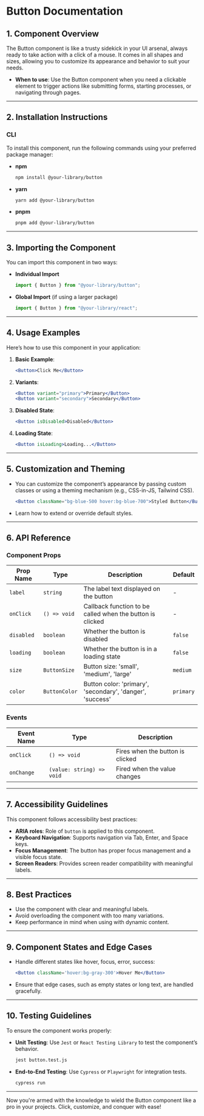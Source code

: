 # Button Documentation

## 1. Component Overview

The Button component is like a trusty sidekick in your UI arsenal, always ready to take action with a click of a mouse. It comes in all shapes and sizes, allowing you to customize its appearance and behavior to suit your needs.

- **When to use**: Use the Button component when you need a clickable element to trigger actions like submitting forms, starting processes, or navigating through pages.

---

## 2. Installation Instructions

### CLI

To install this component, run the following commands using your preferred package manager:

- **npm**

  ```bash
  npm install @your-library/button
  ```

- **yarn**

  ```bash
  yarn add @your-library/button
  ```

- **pnpm**
  ```bash
  pnpm add @your-library/button
  ```

---

## 3. Importing the Component

You can import this component in two ways:

- **Individual Import**

  ```javascript
  import { Button } from "@your-library/button";
  ```

- **Global Import** (if using a larger package)
  ```javascript
  import { Button } from "@your-library/react";
  ```

---

## 4. Usage Examples

Here’s how to use this component in your application:

1. **Basic Example**:

   ```jsx
   <Button>Click Me</Button>
   ```

2. **Variants**:

   ```jsx
   <Button variant="primary">Primary</Button>
   <Button variant="secondary">Secondary</Button>
   ```

3. **Disabled State**:

   ```jsx
   <Button isDisabled>Disabled</Button>
   ```

4. **Loading State**:
   ```jsx
   <Button isLoading>Loading...</Button>
   ```

---

## 5. Customization and Theming

- You can customize the component’s appearance by passing custom classes or using a theming mechanism (e.g., CSS-in-JS, Tailwind CSS).

  ```jsx
  <Button className="bg-blue-500 hover:bg-blue-700">Styled Button</Button>
  ```

- Learn how to extend or override default styles.

---

## 6. API Reference

### Component Props

| Prop Name    | Type       | Description                        | Default     |
| ------------ | ---------- | ---------------------------------- | ----------- |
| `label`      | `string`   | The label text displayed on the button | - |
| `onClick`    | `() => void` | Callback function to be called when the button is clicked | - |
| `disabled`   | `boolean`  | Whether the button is disabled      | `false`     |
| `loading`    | `boolean`  | Whether the button is in a loading state | `false`     |
| `size`       | `ButtonSize` | Button size: 'small', 'medium', 'large' | `medium` |
| `color`      | `ButtonColor` | Button color: 'primary', 'secondary', 'danger', 'success' | `primary` |

### Events

| Event Name | Type                          | Description                      |
| ---------- | ----------------------------- | -------------------------------- |
| `onClick`  | `() => void` | Fires when the button is clicked |
| `onChange` | `(value: string) => void`     | Fired when the value changes     |

---

## 7. Accessibility Guidelines

This component follows accessibility best practices:

- **ARIA roles**: Role of `button` is applied to this component.
- **Keyboard Navigation**: Supports navigation via Tab, Enter, and Space keys.
- **Focus Management**: The button has proper focus management and a visible focus state.
- **Screen Readers**: Provides screen reader compatibility with meaningful labels.

---

## 8. Best Practices

- Use the component with clear and meaningful labels.
- Avoid overloading the component with too many variations.
- Keep performance in mind when using with dynamic content.

---

## 9. Component States and Edge Cases

- Handle different states like hover, focus, error, success:

  ```jsx
  <Button className='hover:bg-gray-300'>Hover Me</Button>
  ```

- Ensure that edge cases, such as empty states or long text, are handled gracefully.

---

## 10. Testing Guidelines

To ensure the component works properly:

- **Unit Testing**: Use `Jest` or `React Testing Library` to test the component’s behavior.

  ```bash
  jest button.test.js
  ```

- **End-to-End Testing**: Use `Cypress` or `Playwright` for integration tests.
  ```bash
  cypress run
  ```

---

Now you're armed with the knowledge to wield the Button component like a pro in your projects. Click, customize, and conquer with ease!